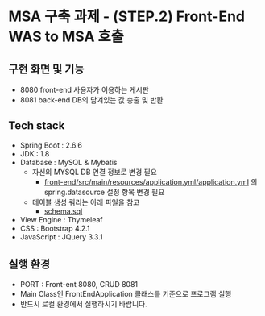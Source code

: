 # MSA 구축 과제 - (STEP.2) Front-End WAS to MSA 호출

## 구현 화면 및 기능
* 8080 front-end 사용자가 이용하는 게시판
* 8081 back-end DB의 담겨있는 값 송출 및 반환

## Tech stack
* Spring Boot : 2.6.6
* JDK : 1.8
* Database : MySQL & Mybatis
  * 자신의 MYSQL DB 연결 정보로 변경 필요
    * [front-end/src/main/resources/application.yml/application.yml](front-end/src/main/resources/application.yml) 의 spring.datasource 설정 항목 변경 필요
  * 테이블 생성 쿼리는 아래 파일을 참고
    * [schema.sql](schema.sql)
* View Engine : Thymeleaf
* CSS : Bootstrap 4.2.1
* JavaScript : JQuery 3.3.1

## 실행 환경
* PORT : Front-ent 8080, CRUD 8081
* Main Class인 FrontEndApplication 클래스를 기준으로 프로그램 실행
* 반드시 로컬 환경에서 실행하시기 바랍니다.